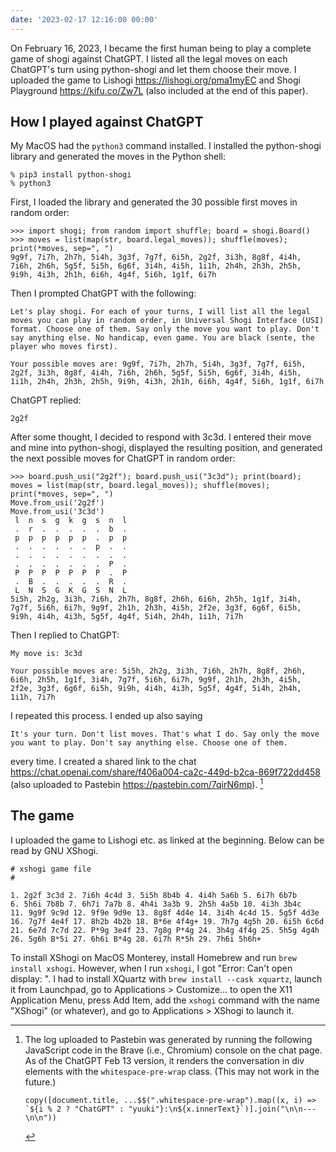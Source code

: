```yaml
---
date: '2023-02-17 12:16:00 00:00'
---
```


On February 16, 2023, I became the first human being to play a complete game of shogi against ChatGPT. I listed all the legal moves on each ChatGPT's turn using python-shogi and let them choose their move. I uploaded the game to Lishogi https://lishogi.org/pma1myEC and Shogi Playground https://kifu.co/Zw7L (also included at the end of this paper).

How I played against ChatGPT
----------------------------

My MacOS had the `python3` command installed. I installed the python-shogi library and generated the moves in the Python shell:

    % pip3 install python-shogi
    % python3

First, I loaded the library and generated the 30 possible first moves in random order:

    >>> import shogi; from random import shuffle; board = shogi.Board()
    >>> moves = list(map(str, board.legal_moves)); shuffle(moves); print(*moves, sep=", ")
    9g9f, 7i7h, 2h7h, 5i4h, 3g3f, 7g7f, 6i5h, 2g2f, 3i3h, 8g8f, 4i4h, 7i6h, 2h6h, 5g5f, 5i5h, 6g6f, 3i4h, 4i5h, 1i1h, 2h4h, 2h3h, 2h5h, 9i9h, 4i3h, 2h1h, 6i6h, 4g4f, 5i6h, 1g1f, 6i7h

Then I prompted ChatGPT with the following:

    Let's play shogi. For each of your turns, I will list all the legal moves you can play in random order, in Universal Shogi Interface (USI) format. Choose one of them. Say only the move you want to play. Don't say anything else. No handicap, even game. You are black (sente, the player who moves first).

    Your possible moves are: 9g9f, 7i7h, 2h7h, 5i4h, 3g3f, 7g7f, 6i5h, 2g2f, 3i3h, 8g8f, 4i4h, 7i6h, 2h6h, 5g5f, 5i5h, 6g6f, 3i4h, 4i5h, 1i1h, 2h4h, 2h3h, 2h5h, 9i9h, 4i3h, 2h1h, 6i6h, 4g4f, 5i6h, 1g1f, 6i7h

ChatGPT replied:

    2g2f

After some thought, I decided to respond with 3c3d. I entered their move and mine into python-shogi, displayed the resulting position, and generated the next possible moves for ChatGPT in random order:

    >>> board.push_usi("2g2f"); board.push_usi("3c3d"); print(board); moves = list(map(str, board.legal_moves)); shuffle(moves); print(*moves, sep=", ")
    Move.from_usi('2g2f')
    Move.from_usi('3c3d')
     l  n  s  g  k  g  s  n  l
     .  r  .  .  .  .  .  b  .
     p  p  p  p  p  p  .  p  p
     .  .  .  .  .  .  p  .  .
     .  .  .  .  .  .  .  .  .
     .  .  .  .  .  .  .  P  .
     P  P  P  P  P  P  P  .  P
     .  B  .  .  .  .  .  R  .
     L  N  S  G  K  G  S  N  L
    5i5h, 2h2g, 3i3h, 7i6h, 2h7h, 8g8f, 2h6h, 6i6h, 2h5h, 1g1f, 3i4h, 7g7f, 5i6h, 6i7h, 9g9f, 2h1h, 2h3h, 4i5h, 2f2e, 3g3f, 6g6f, 6i5h, 9i9h, 4i4h, 4i3h, 5g5f, 4g4f, 5i4h, 2h4h, 1i1h, 7i7h

Then I replied to ChatGPT:

    My move is: 3c3d

    Your possible moves are: 5i5h, 2h2g, 3i3h, 7i6h, 2h7h, 8g8f, 2h6h, 6i6h, 2h5h, 1g1f, 3i4h, 7g7f, 5i6h, 6i7h, 9g9f, 2h1h, 2h3h, 4i5h, 2f2e, 3g3f, 6g6f, 6i5h, 9i9h, 4i4h, 4i3h, 5g5f, 4g4f, 5i4h, 2h4h, 1i1h, 7i7h

I repeated this process. I ended up also saying

    It's your turn. Don't list moves. That's what I do. Say only the move you want to play. Don't say anything else. Choose one of them.

every time. I created a shared link to the chat https://chat.openai.com/share/f406a004-ca2c-449d-b2ca-869f722dd458 (also uploaded to Pastebin https://pastebin.com/7qirN6mp). [^1]

The game
--------

I uploaded the game to Lishogi etc. as linked at the beginning. Below can be read by GNU XShogi.

    # xshogi game file
    #

    1. 2g2f 3c3d 2. 7i6h 4c4d 3. 5i5h 8b4b 4. 4i4h 5a6b 5. 6i7h 6b7b
    6. 5h6i 7b8b 7. 6h7i 7a7b 8. 4h4i 3a3b 9. 2h5h 4a5b 10. 4i3h 3b4c
    11. 9g9f 9c9d 12. 9f9e 9d9e 13. 8g8f 4d4e 14. 3i4h 4c4d 15. 5g5f 4d3e
    16. 7g7f 4e4f 17. 8h2b 4b2b 18. B*6e 4f4g+ 19. 7h7g 4g5h 20. 6i5h 6c6d
    21. 6e7d 7c7d 22. P*9g 3e4f 23. 7g8g P*4g 24. 3h4g 4f4g 25. 5h5g 4g4h
    26. 5g6h B*5i 27. 6h6i B*4g 28. 6i7h R*5h 29. 7h6i 5h6h+

To install XShogi on MacOS Monterey, install Homebrew and run `brew install xshogi`. However, when I run `xshogi`, I got "Error: Can't open display: ". I had to install XQuartz with `brew install --cask xquartz`, launch it from Launchpad, go to Applications > Customize... to open the X11 Application Menu, press Add Item, add the `xshogi` command with the name "XShogi" (or whatever), and go to Applications > XShogi to launch it.


[^1]: The log uploaded to Pastebin was generated by running the following JavaScript code in the Brave (i.e., Chromium) console on the chat page. As of the ChatGPT Feb 13 version, it renders the conversation in div elements with the `whitespace-pre-wrap` class. (This may not work in the future.)

        copy([document.title, ...$$(".whitespace-pre-wrap").map((x, i) => `${i % 2 ? "ChatGPT" : "yuuki"}:\n${x.innerText}`)].join("\n\n---\n\n"))
